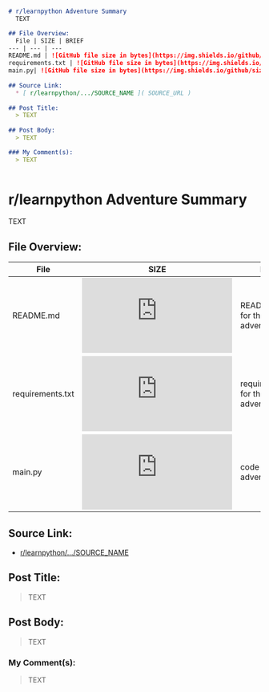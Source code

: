 ```MarkDown

# r/learnpython Adventure Summary
  TEXT

## File Overview:
  File | SIZE | BRIEF
--- | --- | ---
README.md | ![GitHub file size in bytes](https://img.shields.io/github/size/Phillyclause89/reddit_scripts/MD_Templates/README.md?style=plastic) | README.md file for this adventure.
requirements.txt | ![GitHub file size in bytes](https://img.shields.io/github/size/Phillyclause89/reddit_scripts/MD_Templates/requirements.txt?style=plastic) | requirements.txt for this adventure.
main.py| ![GitHub file size in bytes](https://img.shields.io/github/size/Phillyclause89/reddit_scripts/MD_Templates/main.py?style=plastic) | code for this adventure.
  
## Source Link:
  * [ r/learnpython/.../SOURCE_NAME ]( SOURCE_URL )
  
## Post Title:
  > TEXT
  
## Post Body:
  > TEXT

### My Comment(s):
  > TEXT
  
```


# r/learnpython Adventure Summary
  TEXT

## File Overview:
  File | SIZE | BRIEF
--- | --- | ---
README.md | ![GitHub file size in bytes](https://img.shields.io/github/size/Phillyclause89/reddit_scripts/MD_Templates/README.md?style=plastic) | README.md file for this adventure.
requirements.txt | ![GitHub file size in bytes](https://img.shields.io/github/size/Phillyclause89/reddit_scripts/MD_Templates/requirements.txt?style=plastic) | requirements.txt for this adventure.
main.py| ![GitHub file size in bytes](https://img.shields.io/github/size/Phillyclause89/reddit_scripts/MD_Templates/main.py?style=plastic) | code for this adventure.
  
## Source Link:
  * [ r/learnpython/.../SOURCE_NAME ]( SOURCE_URL )
  
## Post Title:
  > TEXT
  
## Post Body:
  > TEXT

### My Comment(s):
  > TEXT
